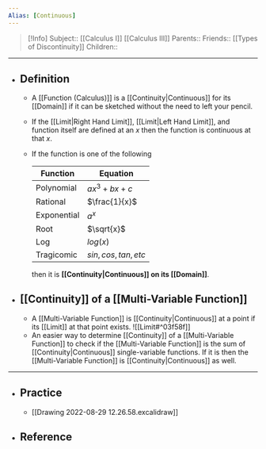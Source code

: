 ```yaml
---
Alias: [Continuous]
---
```

> [!Info]
> Subject:: [[Calculus I]] [[Calculus III]]
> Parents:: 
> Friends:: [[Types of Discontinuity]]
> Children:: 
---
- ## Definition
	-  A [[Function (Calculus)]] is a [[Continuity|Continuous]] for its [[Domain]] if it can be sketched without the need to left your pencil.
	- If the [[Limit|Right Hand Limit]], [[Limit|Left Hand Limit]], and function itself are defined at an $x$ then the function is continuous at that $x$.
	- If the function is one of the following
	  
	  Function|Equation
	  ---|---
	  Polynomial|$ax^3+bx+c$
	  Rational|$\frac{1}{x}$
	  Exponential|$a^x$
	  Root|$\sqrt{x}$
	  Log|$log(x)$
	  Tragicomic|$sin,cos,tan,etc$
	  
	  then it is **[[Continuity|Continuous]] on its [[Domain]]**. 
- ## [[Continuity]] of a [[Multi-Variable Function]]
	- A [[Multi-Variable Function]] is [[Continuity|Continuous]] at a point if its [[Limit]] at that point exists.
	  ![[Limit#^03f58f]]
	- An easier way to determine [[Continuity]] of a [[Multi-Variable Function]] to check if the [[Multi-Variable Function]] is the sum of  [[Continuity|Continuous]] single-variable functions. If it is then the [[Multi-Variable Function]] is [[Continuity|Continuous]] as well.
---
- ## Practice
	-  [[Drawing 2022-08-29 12.26.58.excalidraw]]
- ## Reference